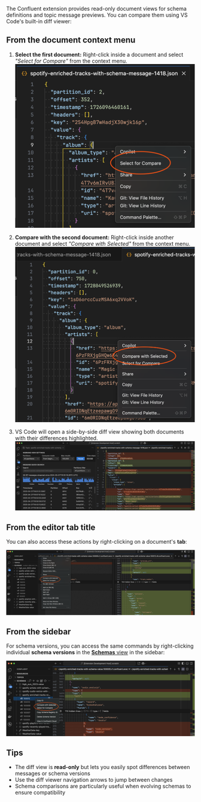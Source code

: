 The Confluent extension provides read-only document views for schema definitions and topic message
previews. You can compare them using VS Code's built-in diff viewer:

## From the document context menu

1. **Select the first document:** Right-click inside a document and select _"Select for Compare"_
   from the context menu. ![](./topic-message-diff-select.png)

2. **Compare with the second document:** Right-click inside another document and select _"Compare
   with Selected"_ from the context menu. ![](./topic-message-diff-compare.png)

3. VS Code will open a side-by-side diff view showing both documents with their differences
   highlighted. ![](./topic-messages-diff.png)

## From the editor tab title

You can also access these actions by right-clicking on a document's **tab**:

![](./schemas-diff-tab-titles.png)

## From the sidebar

For schema versions, you can access the same commands by right-clicking individual **schema
versions** in the [**Schemas** view](command:confluent-schemas.focus) in the sidebar:

![](./schemas-diff-sidebar.png)

## Tips

- The diff view is **read-only** but lets you easily spot differences between messages or schema
  versions
- Use the diff viewer navigation arrows to jump between changes
- Schema comparisons are particularly useful when evolving schemas to ensure compatibility
